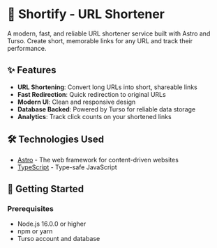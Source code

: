 # 🔗 Shortify - URL Shortener

A modern, fast, and reliable URL shortener service built with Astro and Turso. Create short, memorable links for any URL and track their performance.

## ✨ Features

- **URL Shortening**: Convert long URLs into short, shareable links
- **Fast Redirection**: Quick redirection to original URLs
- **Modern UI**: Clean and responsive design
- **Database Backed**: Powered by Turso for reliable data storage
- **Analytics**: Track click counts on your shortened links

## 🛠️ Technologies Used

- [Astro](https://astro.build/) - The web framework for content-driven websites
- [TypeScript](https://www.typescriptlang.org/) - Type-safe JavaScript


## 🚀 Getting Started

### Prerequisites
- Node.js 16.0.0 or higher
- npm or yarn
- Turso account and database